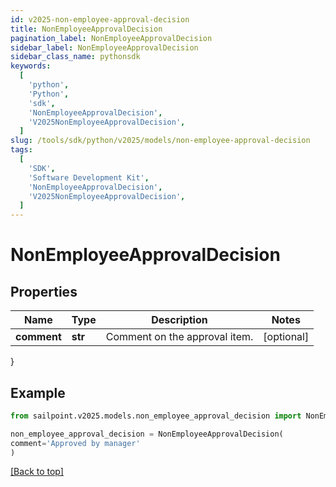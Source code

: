 ```yaml
---
id: v2025-non-employee-approval-decision
title: NonEmployeeApprovalDecision
pagination_label: NonEmployeeApprovalDecision
sidebar_label: NonEmployeeApprovalDecision
sidebar_class_name: pythonsdk
keywords:
  [
    'python',
    'Python',
    'sdk',
    'NonEmployeeApprovalDecision',
    'V2025NonEmployeeApprovalDecision',
  ]
slug: /tools/sdk/python/v2025/models/non-employee-approval-decision
tags:
  [
    'SDK',
    'Software Development Kit',
    'NonEmployeeApprovalDecision',
    'V2025NonEmployeeApprovalDecision',
  ]
---
```


# NonEmployeeApprovalDecision

## Properties

| Name        | Type    | Description                   | Notes      |
| ----------- | ------- | ----------------------------- | ---------- |
| **comment** | **str** | Comment on the approval item. | [optional] |

}

## Example

```python
from sailpoint.v2025.models.non_employee_approval_decision import NonEmployeeApprovalDecision

non_employee_approval_decision = NonEmployeeApprovalDecision(
comment='Approved by manager'
)

```

[[Back to top]](#)

